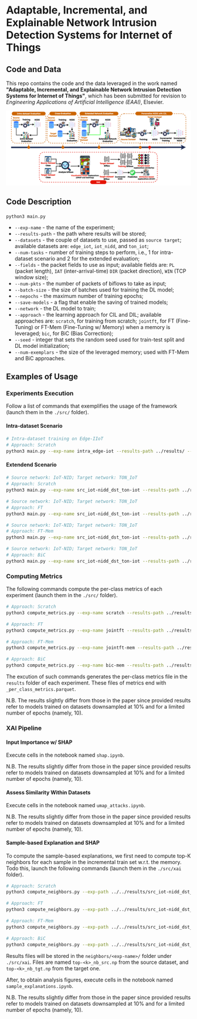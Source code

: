 # Adaptable, Incremental, and Explainable Network Intrusion Detection Systems for Internet of Things
## Code and Data

This repo contains the code and the data leveraged in the work named **"Adaptable, Incremental, and Explainable Network Intrusion Detection Systems for Internet of Things"**, which has been submitted for revision to _Engineering Applications of Artificial Intelligence (EAAI)_, Elsevier.

![Graphical Abstract](./docs/graphical_abstract_w.png)

## Code Description

`python3 main.py`

- `--exp-name` - the name of the experiment;
- `--results-path` - the path where results will be stored;
- `--datasets` - the couple of datasets to use, passed as `source target`; available datasets are: `edge_iot`, `iot_nidd`, and `ton_iot`;
- `--num-tasks` - number of training steps to perform, i.e., 1 for intra-dataset scenario and 2 for the extended evaluation;
- `--fields` - the packet fields to use as input; available fields are: `PL` (packet length), `IAT` (inter-arrival-time) `DIR` (packet direction), `WIN` (TCP window size);
- `--num-pkts` - the number of packets of biflows to take as input;
- `--batch-size` - the size of batches used for training the DL model;
- `--nepochs` - the maximum number of training epochs;
- `--save-models` - a flag that enable the saving of trained models;
- `--network` - the DL model to train;
- `--approach` - the learning approach for CIL and DIL; available approaches are: `scratch`, for training from scratch; `jointft`, for FT (Fine-Tuning) or FT-Mem (Fine-Tuning w/ Memory) when a memory is leveraged; `bic`, for BiC (Bias Correction);
- `--seed` - integer that sets the random seed used for train-test split and DL model initialization;
- `--num-exemplars` - the size of the leveraged memory; used with FT-Mem and BiC approaches.

## Examples of Usage

### Experiments Execution

Follow a list of commands that exemplifies the usage of the framework (launch them in the `./src/` folder).

#### Intra-dataset Scenario

```bash
# Intra-dataset training on Edge-IIoT
# Approach: Scratch
python3 main.py --exp-name intra_edge-iot --results-path ../results/ --datasets edge_iot --num-tasks 1 --fields PL IAT DIR WIN --num-pkts 10 --batch-size 64 --nepochs 10 --save-models --network Lopez17CNN --approach scratch --seed 1
```

#### Extendend Scenario

```bash
# Source network: IoT-NID; Target network: TON_IoT
# Approach: Scratch
python3 main.py --exp-name src_iot-nidd_dst_ton-iot --results-path ../results/ --datasets iot_nidd ton_iot --fields PL IAT DIR WIN --num-pkts 10 --batch-size 64 --nepochs 10 --save-models --network Lopez17CNN --approach scratch --seed 1
```

```bash
# Source network: IoT-NID; Target network: TON_IoT
# Approach: FT
python3 main.py --exp-name src_iot-nidd_dst_ton-iot --results-path ../results/ --datasets iot_nidd ton_iot --fields PL IAT DIR WIN --num-pkts 10 --batch-size 64 --nepochs 10 --save-models --network Lopez17CNN --approach jointft --seed 1
```

```bash
# Source network: IoT-NID; Target network: TON_IoT
# Approach: FT-Mem
python3 main.py --exp-name src_iot-nidd_dst_ton-iot --results-path ../results/ --datasets iot_nidd ton_iot --fields PL IAT DIR WIN --num-pkts 10 --batch-size 64 --nepochs 10 --save-models --network Lopez17CNN --approach jointft --seed 1 --num-exemplars 100
```

```bash
# Source network: IoT-NID; Target network: TON_IoT
# Approach: BiC
python3 main.py --exp-name src_iot-nidd_dst_ton-iot --results-path ../results/ --datasets iot_nidd ton_iot --fields PL IAT DIR WIN --num-pkts 10 --batch-size 64 --nepochs 10 --save-models --network Lopez17CNN --approach bic --seed 1 --num-exemplars 100
```

### Computing Metrics

The following commands compute the per-class metrics of each experiment (launch them in the `./src/` folder).

```bash
# Approach: Scratch
python3 compute_metrics.py --exp-name scratch --results-path ../results/ --yes
```

```bash
# Approach: FT
python3 compute_metrics.py --exp-name jointft --results-path ../results/ --yes
```

```bash
# Approach: FT-Mem
python3 compute_metrics.py --exp-name jointft-mem --results-path ../results/ --yes
```

```bash
# Approach: BiC
python3 compute_metrics.py --exp-name bic-mem --results-path ../results/ --yes
```

The excution of such commands generates the per-class metrics file in the `results` folder of each experiment. These files of metrics end with `_per_class_metrics.parquet`.

N.B. The results slightly differ from those in the paper since provided results refer to models trained on datasets downsampled at 10% and for a limited number of epochs (namely, 10).

### XAI Pipeline

#### Input Importance w/ SHAP

Execute cells in the notebook named `shap.ipynb`.

N.B. The results slightly differ from those in the paper since provided results refer to models trained on datasets downsampled at 10% and for a limited number of epochs (namely, 10).

#### Assess Similarity Within Datasets

Execute cells in the notebook named `umap_attacks.ipynb`.

N.B. The results slightly differ from those in the paper since provided results refer to models trained on datasets downsampled at 10% and for a limited number of epochs (namely, 10).

#### Sample-based Explanation and SHAP

To compute the sample-based explanations, we first need to compute top-K neighbors for each sample in the incremental train set w.r.t. the memory. Todo this, launch the following commands (launch them in the `./src/xai` folder).

```bash
# Approach: Scratch
python3 compute_neighbors.py --exp-path ../../results/src_iot-nidd_dst_ton-iot_scratch/
```

```bash
# Approach: FT
python3 compute_neighbors.py --exp-path ../../results/src_iot-nidd_dst_ton-iot_jointft/
```

```bash
# Approach: FT-Mem
python3 compute_neighbors.py --exp-path ../../results/src_iot-nidd_dst_ton-iot_jointft-mem/
```

```bash
# Approach: BiC
python3 compute_neighbors.py --exp-path ../../results/src_iot-nidd_dst_ton-iot_bic-mem/
```

Results files will be stored in the `neighbors/<exp-name>/` folder under `./src/xai`. Files are named `top-<k>_nb_src.np` from the source dataset, and `top-<k>_nb_tgt.np` from the target one.

After, to obtain analysis figures, execute cells in the notebook named `sample_explanations.ipynb`.

N.B. The results slightly differ from those in the paper since provided results refer to models trained on datasets downsampled at 10% and for a limited number of epochs (namely, 10).
